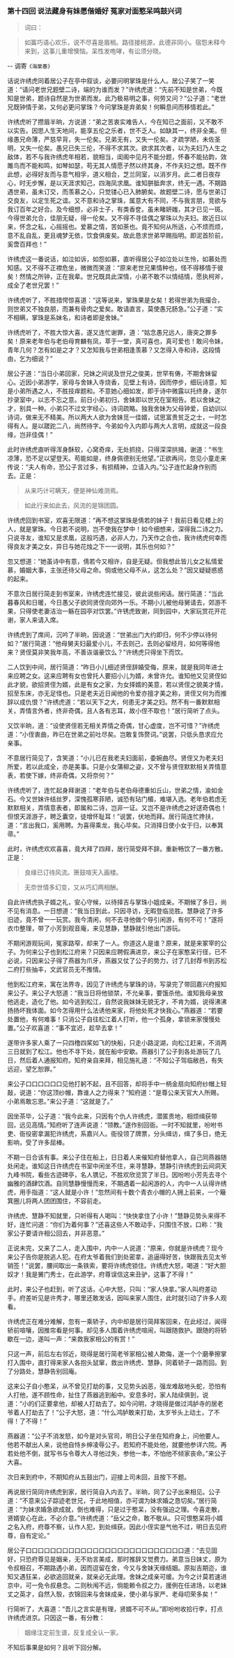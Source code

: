 <script type="text/javascript">
    var head = document.getElementsByTagName('head')[0];
    cssURL = '/public/article_1.css';
    linkTag = document.createElement('link');
    linkTag.href = cssURL;
    linkTag.setAttribute('type','text/css');
    linkTag.setAttribute('rel','stylesheet');
    head.appendChild(linkTag);
</script>
### 第十四回   说法藏身有妹愿偕婚好    冤家对面憨呆鸣鼓兴词  

> 词曰：

> 如簧巧语心欢乐，说不尽喜是眉梢。路径接桃源，此德非同小。宿怨未释今来到，这事儿重增懊恼。呆性发咆哮，有讼须分晓。

-- 调寄`《海棠春》`

话说许绣虎同着居公子在亭中叙谈，必要问明掌珠是什么人。居公子笑了一笑道：“请问老世兄题壁二诗，端的为谁而发？”许绣虎道：“先前不知是世弟，今既知是世弟，题诗自然是为世弟而发。此乃极易明之事，何劳又问？”公子道：“老世兄既钟情于弟，又何必更问掌珠？今问掌珠是弃弟矣！何瞬息间而移情若此。”

许绣虎听了攒眉半晌，方说道：“弟之苦衷实难告人，今在知已之面前，又不敢不以实告。因思人生天地间，能享五伦之乐者，世不乏人。如缺其一，终非全美。但缘愚兄命薄，严慈早背，失一伦矣。兄弟无有，又失一伦矣。才疏学陋，未佐圣明，又失一伦矣。愚兄已失三伦，不得不求其次。欲求其次者，以为夫妇乃人生之敌体，若不与我许绣虎年相若，貌相当，闺阁中见月不能分题，怀春不能拈韵，效雎鸟而不能和鸣，如琴如瑟，苟无其人情愿孑然以终其身，不作夫妇之想。既不作此想，必得好友而与意气相孚，道义相合，芝兰同室，以消岁月。此二者日夜存心，时无步懈，是以天涯求知己，四海凤求凰。谁知胼胝奔求，终无一遇。不期路遇世弟，虽未订交，而羡慕之心，只觉镂心已入肺腑矣。故题壁二诗，愿与世弟订交良友，以定生死之谊。又不意和诗之掌珠，属意大有不同，不与我言朋，竞欲与我订百年之好合。及今细想，必非士子，有类香奁。虽未睹妍媸，其才已见一斑。今得世弟允合，佳朋无疑，得一伦矣。又不得不寻佳偶之掌珠以为夫妇。故近日以来，怀念之私，心摇摇也。爱慕之情，苦如荼也。竟不知何从所适，心不烦而烦，意不乱自乱，更且魂梦无依，饮食俱废矣。故此恳求世弟早赐指明。即泥首阶前，奚啻百拜也！”

许绣虎这一番说话，如泣如诉，如怨如慕，直听得居公子如泣处以生怜，如慕处而知感。又不得不正襟危坐，微微而笑道：“原来老世兄果情种也，怪不得移情于彼矣！然情之所钟，正在我辈。世兄既具此深情，小弟不敢不以情结情，愿执柯斧，成全了老世兄罢！”

许绣虎听了，不胜措愕惊喜道：“这等说来，掌珠果是女矣！若得世弟为我撮合，则世弟又不独良朋，而兼有骨肉之爱矣。敢请直言，莫使愚兄肠急。”公子道：“实不相瞒，掌珠是系妹名，和诗者即是舍妹。”

许绣虎听了，不胜大惊大喜，遂又连忙谢罪，道：“姑念愚兄远人，唐突之罪多矣！原来老年伯与老伯母育麟有凤，萃于一堂，真可喜也，真可爱也！敢问令妹，青年几何？怎有如是之才？又怎知我与世弟相逢羡慕？又怎得入寺和诗，这段情由，乞为细说？”

居公子道：“当日小弟回家，兄妹之间说及世兄之俊美，世罕有俦，不期舍妹留心。近因小弟游学，家母与舍妹入寺烧香，见壁上有诗，因而停步，细玩诗意，知是小弟所遇之人，不胜技痒题和。不意她心细如发，即于诗中微露以托终身，遂尔抄录室中，以志不忘之意。前日小弟初归，舍妹即以世兄在室相告。若以舍妹之才，别具一种。小弟只不过文字经心，诗词疏略。独我舍妹为父母钟爱，自幼训以诗词，做来无不精美。所以两大人欲为舍妹觅一佳婿，试思富贵贫乏之士，一时怎得有人。是以蹉跎二八，尚然待字。今弟如今入内即与两大人言明，成就这一段良缘，岂非佳偶！”

此时许绣虎直听得浑身酥软，心窝奇痒，无处抓挠，只得深深拱揖，谢道：“书生凉薄，恐不足以望登天。苟能如是，终身佩德别无他望。”正欲再问，忽见小童走来传说：“夫人有命，恐公子言过多，有损精神，立请入内。”公子连忙起身作别而去。正是：

> 从来巧计可瞒天，便是神仙难测焉。

> 如此行来如此去，风流的是锦团圆。

许绣虎回到书室，欢喜无限道：“再不想这掌珠是倩若的妹子！我前日看见楼上的人，就是掌珠。今日若不说明，岂不使我在梦中！如今细想来，深得我二诗之力。只说寻友，谁知又是求凰，这般巧遇，必非人力，乃天作之合也，我许绣虎何幸而得良友才美之女，异日与她花烛之下一一说明，其乐也何如？”

忽又想道：“她虽诗中有意，倩若今又相许，自是无疑。但我想此皆儿女之私情爱慕，婚姻大事，主张还待父母之命。倘或他父母不从，这怎么处？”因又疑疑惑惑的起来。

不意次日居行简走到书室来，许绣虎连忙接见，彼此说些闲话。居行简道：“当此暮春风和日暖，今日愚父子欲同贤侄向郊外一乐。不期小儿被他母舅请去，郊游不果，只得使老妻洁治一觞在园亭对饮罢。”许锈虎致谢，同到园中，大家玩赏花开花谢，家人来请入席。

许绣虎到了席间，沉吟了半晌，因说道：“世弟出门大约即归，何不少停以待何如？”居行简道：“他母舅夫妇最爱小儿，不去则己，去则必留经月，如何等得他来？贤侄莫非笑我年高，不善诙谐豪饮么？”许绣虎只得坐下而饮。

二人饮到中间，居行简道：“昨日小儿细述贤侄辞婚受侮，原来，就是我同年进士来应聘之女。这来应聘有女也曾托人要招小儿为婿，未曾许允。谁知他又见贤侄如此才貌，欲招贤侄为婿，此是有女之家，为女择婿的美意，若以贤侄之貌美才情，招至东床，亦无足怪也。只是老夫近日闻他的令爱亦擅才美之称，贤侄又何为而推辞以成仇恨？”许绣虎道：“若以天下之大，何患无才美之妇。然不有一番默默相关，弄情言外者，终非奇偶，且人各有志耳，故小侄不取也！”居行简听了点头。

又饮半晌，道：“设使贤侄若无相关弄情之奇偶，甘心虚度，岂不可惜？”许绣虎道：“小侄衷曲，昨已在世弟之前吐尽矣。岂敢复饰赘词。”说罢，只低头恳求应允亲事。

不意居行简见了，含笑道：“小儿已在我老夫妇面前，委婉曲尽。贤侄又为老夫妇所爱，若以此成全，亦是美事。只是小女蒲柳之姿，又不曾与贤侄默默相关弄情意表，若使下嫁，终非奇偶，又将奈何？”

许绣虎听了，连忙起身拜谢道：“老年伯与老伯母德重如丘山，世弟之情，渝如金石。今又世妹许结丝罗，深愧孤寒菲陋，诚恐有玷门楣，难堪入选。老年伯若虑无默默相关，弄情意表者，即属和二诗，岂非一证。又岂不是许绣虎之好逑奇偶也！但恨天涯游子，聘乏囊空，徒增怀耻耳！”说罢，伏地而拜。居行简连忙搀扶，道：“言出我口，奚用聘。为喜得乘龙，我心毕矣。只消择日使小女于归，以奉箕帚。”

此时，许绣虎欢欢喜喜，竟大拜了四拜，居行简受拜不辞。重新畅饮了一番方散。正是：

> 良缘已订待风流。箫鼓喧天入画楼。

> 无奈世情多幻变，又从巧幻两相酬。

自此许绣虎执子婿之礼，安心守候，以待择吉与掌珠小姐成亲。不期候了多日，尚不见有消息。一日想道：“我当日到此，只因寻访，无暇登临览胜。慧静说了许多旧迹，竟不曾一一玩赏。我今清闲，何不去寻他做个导引闲游，有何不可！”遂将衣巾整理，带了小芳到观音庵，来见慧静，慧静就引他出门游玩。

不期闲游观玩间，冤家路窄，却来了一人。你道这人是谁？原来，就是来冢宰的公子。为何来公子也到松江府来？只因来应聘假满进京，来公子在家憨呆行径，已不必说，只因来公子得了燕器为爪牙，燕器又仗了公子的势力，讨了几封荐书到苏松二府打些抽丰，文武官员无不推情。

他到松江府来，寓在法界寺，因见了许绣虎与掌珠的诗，写录完了带回嘉兴府报知来公子。来公子大怒道：“我当日将他锁禁，不允亲事，要饿杀他。谁知我母亲放他逃走，造化了他。如今逃到松江，自然说我妹妹无貌无才，不肯为婿，说得沸沸扬扬坏我体面。如今怎得用什么法诱他来家，将他处死才快我心。”燕器道：“若要处置他，有何难事！只消公子自往松江着人打听，他一个孤身，拿锁来家慢慢处置。”公子欢喜道：“事不宜迟，趁早去拿！”

遂带许多家人乘了一只四橹四桨如飞的快船，只走小路淀湖，向松江赶来，不消两三日就到了松江。他也不寻下处，就在船中安歇。燕器引了公子到各处游玩了几日，然后着人通报知府。知府亲自来拜，相见施礼道：“不知公子驾临敝邑，有失远迎，望乞恕罪。”

来公子口口口口口口见他打躬不起，且不回答，却将手中一柄金扇向知府纱帽上轻敲，说道：“你这顶纱帽，靠谁人之力得来？”知府道：“是尊公来天官大人所赐，小弟焉敢忘恩。”来公子道：“这就是了。”

因坐茶毕，公子道：“我今此来，只因有个仇人许绣虎，潜匿贵地，相烦缉获带回，远见高情。”知府听了连声说道：“领教。”遂作别回衙。一时不知就里，吩咐书吏、衙役密拿漏犯许绣虎，系嘉兴人。衙役领了牌票，分头缉访，缉了多日，绝无影响，受了许多屈棒。

不期一日合该有事。来公子住在船上，日日着人来催知府替他拿人，自己同燕器随处闲走。谁知这日许绣虎在书室中闲坐不住，来寻慧静，慧静引许绣虎到云间洞天九峰书院，看些古迹碑亭，名人镌记，不胜欢欣览赏了半日。因吩咐小芳先去寻个幽雅的酒肆饮酒。自同慧静慢慢而来，不期遇着一起闲游的人，内中一人认得许绣虎，用手指道：“这人就是小许！”忽然间有十数个青衣小帽的人拥上前来，一个簸箕圈儿将两人团团围住，不容前走。

许绣虎、慧静不知就里，只听得有人喝叫：“快快拿住了小许！”慧静见势头来得不好，连忙问道：“你们为着何事？”还喜这些人不敢动手，只围住不放，口称：“我家公子要请许相公回去，并非恶意。”

正说未完，又来了二人，走入围中，内中一人说道：“原来，你就是许绣虎？现今来公子告你是脱逃人犯。在府太爷着我们到处密拿，追逼得好苦，快跟我去见太爷销签！”说罢，腰间取出一条铁索，要将许绣虎锁住。许绣虎大怒，喝道：“好大胆奴才！我是黉门秀士，在此游学，府尊误信这来丑驴，这事了不得！”

此时，来公子也赶到，听了这话，心中大怒，只叫：“家人快拿。”家人叫府差动手。府差听见是许秀才，哪里还敢发话，因叫来家人围住，此时就引动了许多人观看。

许绣虎正在难分难解，忽有一乘轿子，内中却是居行简拜客回来，在此经过，闻得轿前喧嚷，因推帘看是何事。却见多人围着许绣虎喧闹，叫跟随救护。跟随的将轿歇在一边，遂叫一声：“来救我家相公的有赏！”

只这一声，前后左右邻近，晓得是居行简老爷家相公被人欺侮，遂一个个磨拳擦掌打入围中，直打得来家人各抱头鼠窜，救出许绣虎、慧静，同着轿子一路而回。到了分路处，慧静告别回庵。

这来公子自小憨呆，从不曾见打劫的事，又见势头凶恶，强龙难敌地头蛇，恐怕有人打他，遂不顾性命，扯住了燕器逃到船中。安息多时，家人陆续俱到，说道：“小的们正要拿他，却被人打劫去了。如今问明，才晓得是做过鸿胪寺的居老爷着人打劫去了！”公子大怒，道：“什么鸿胪敢来打劫，太岁爷头上动土，了不得！了不得！”

燕器道：“公子不消发怒，如今是对头官司，明日公子坐在知府身上，问他要人。他若不献出人来，说他自恃乡绅凌辱公子。若知府不能处他，就要他参详六院。再若处他不倒，就写书与令尊大人寻他过失，参他一本，不怕他不倾家丧命。”来公子大喜。

次日来到府中，不期知府从五鼓出门，迎接上司未回，且按下不题。

再说居行简同许绣虎到家，居行简自入内去了。半晌，同了公子出来相见。公子道：“不意来公子踪迹老世兄，于此地相值，亦可谓为妹求婚之恳切矣。”居行简道：“为妹求婚急欲成就，倒也难得，只是过于憨呆，没有强迫之理。今喜走散，贤婿安心在此，不必介意。”许绣虎道：“岳父之命，敢不敬从。只可恨憨呆将小婿之名入府，府尊不察，认作人犯，到处缉获。因此小侄实是气他不过，明日去见府尊，自有定论。”

居公子口口口口口口口口口口口口口口口口口口口口口口口口口口道：“去见固好，只恐府尊见是姻亲，无不劝言美成，那时推辞又觉费力。弟意当日妹丈，原为令叔相召，不期路遇小弟，因而逗留在舍，今又与舍妹天缘结姻。原拟吉期迩，谁知又遇狂呆，必欲追回就亲，就亲必无此理。舍妹之成亲可缓。为今之计莫若速进京中，可一免令叔悬念。二则秋闱不远，倘能赖令叔之力，援例在任进场，以老妹丈之英才，自然入彀，衣锦回来与舍妹成亲，使小弟与家严、老母叨荣多矣！”

行简听了，大喜道：“吾儿之言实是有理，贤婿不可不从。”即吩咐收拾行李，打点许绣虎进京。只因这一番，有分教：

> 姻缘注定前生谱，反复成全认一家。

不知后事果是如何？且听下回分解。